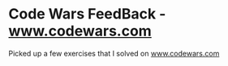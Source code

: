 # Code Wars FeedBack - www.codewars.com
Picked up a few exercises that I solved on www.codewars.com

